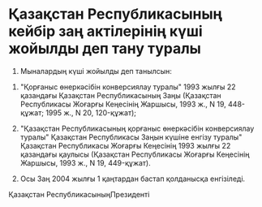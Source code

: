 # Қазақстан Республикасының кейбір заң актілерінің күші жойылды деп тану туралы

1. Мыналардың күші жойылды деп танылсын:

1) "Қорғаныс өнеркәсібін конверсиялау туралы" 1993 жылғы 22 қазандағы Қазақстан Республикасының Заңы (Қазақстан Республикасы Жоғарғы Кеңесінің Жаршысы, 1993 ж., N 19, 448-құжат; 1995 ж., N 20, 120-құжат);

2) "Қазақстан Республикасының қорғаныс өнеркәсібін конверсиялау туралы" Қазақстан Республикасы Заңын күшіне енгізу туралы" Қазақстан Республикасы Жоғарғы Кеңесінің 1993 жылғы 22 қазандағы қаулысы (Қазақстан Республикасы Жоғарғы Кеңесінің Жаршысы, 1993 ж., N 19, 449-құжат).

2. Осы Заң 2004 жылғы 1 қаңтардан бастап қолданысқа енгізіледі.

Қазақстан РеспубликасыныңПрезиденті


